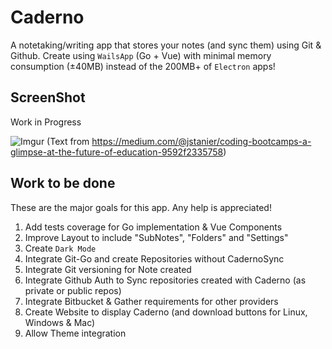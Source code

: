 # Caderno

A notetaking/writing app that stores your notes (and sync them) using Git & Github. 
Create using `WailsApp` (Go + Vue) with minimal memory consumption (±40MB) instead of the 200MB+ of `Electron` apps!

## ScreenShot

Work in Progress

![Imgur](https://i.imgur.com/xYf9tIo.png)
(Text from https://medium.com/@jstanier/coding-bootcamps-a-glimpse-at-the-future-of-education-9592f2335758)

## Work to be done

These are the major goals for this app. Any help is appreciated! 

1. Add tests coverage for Go implementation & Vue Components
2. Improve Layout to include "SubNotes", "Folders" and "Settings"
3. Create `Dark Mode`
4. Integrate Git-Go and create Repositories without CadernoSync
5. Integrate Git versioning for Note created
6. Integrate Github Auth to Sync repositories created with Caderno (as private or public repos)
7. Integrate Bitbucket & Gather requirements for other providers
8. Create Website to display Caderno (and download buttons for Linux, Windows & Mac)
9. Allow Theme integration 
